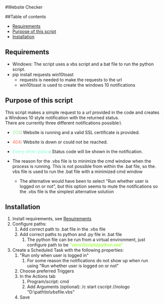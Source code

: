 
#Website Checker

##Table of contents
- [Requirements](#requirements)
- [Purpose of this script](#purpose-of-this-script)
- [Installation](#installation)
  

## Requirements
- Windows: The script uses a vbs script and a bat file to run the python script.
- pip install requests win10toast
  - requests is needed to make the requests to the url
  - win10toast is used to create the windows 10 notifications

## Purpose of this script
This script makes a simple request to a url provided in the code and creates a Windows 10 style notification with the returned status.\
There are currently three different notifications possible:\
- <span style="color: lightgreen">200</span>: Website is running and a valid SSL certificate is provided. 
- <span style="color: tomato">404</span>: Website is down or could not be reached.
- <span style="color: #7FFFD4">Every other status</span>: Status code will be shown in the notification.

- The reason for the .vbs file is to minimize the cmd window when the process is running. This is not possible from within the .bat file, so the. vbs file is used to run the .bat file with a minimized cmd window
  - The alternative would have been to select "Run whether user is logged on or not", but this option seems to mute the notifications so the .vbs file is the simplest alternative solution

## Installation
1. Install requirements, see [Requirements](#requirements)
2. Configure paths:
   1. Add correct path to .bat file in the .vbs file
   2. Add correct paths to python and .py file in .bat file
      1. The python file can be run from a virtual environment, just configure path to be <span style="color:#7FFF00">"venv\Scripts\python.exe"</span>
3. Create a Scheduled Task with the following properties: 
   1. "Run only when user is logged in"
      1. For some reason the notifications do not show up when run using "Run whether user is logged on or not"
   2. Choose preferred Triggers
   3. In the Actions tab 
      1. Program/script: cmd
      2. Add Arguments (optional): /c start cscript //nologo "D:\path\to\vbsfile.vbs"
   4. Save


